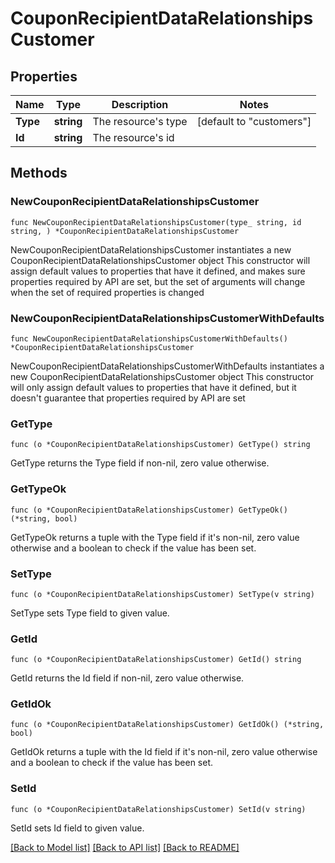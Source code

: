 # CouponRecipientDataRelationshipsCustomer

## Properties

Name | Type | Description | Notes
------------ | ------------- | ------------- | -------------
**Type** | **string** | The resource&#39;s type | [default to "customers"]
**Id** | **string** | The resource&#39;s id | 

## Methods

### NewCouponRecipientDataRelationshipsCustomer

`func NewCouponRecipientDataRelationshipsCustomer(type_ string, id string, ) *CouponRecipientDataRelationshipsCustomer`

NewCouponRecipientDataRelationshipsCustomer instantiates a new CouponRecipientDataRelationshipsCustomer object
This constructor will assign default values to properties that have it defined,
and makes sure properties required by API are set, but the set of arguments
will change when the set of required properties is changed

### NewCouponRecipientDataRelationshipsCustomerWithDefaults

`func NewCouponRecipientDataRelationshipsCustomerWithDefaults() *CouponRecipientDataRelationshipsCustomer`

NewCouponRecipientDataRelationshipsCustomerWithDefaults instantiates a new CouponRecipientDataRelationshipsCustomer object
This constructor will only assign default values to properties that have it defined,
but it doesn't guarantee that properties required by API are set

### GetType

`func (o *CouponRecipientDataRelationshipsCustomer) GetType() string`

GetType returns the Type field if non-nil, zero value otherwise.

### GetTypeOk

`func (o *CouponRecipientDataRelationshipsCustomer) GetTypeOk() (*string, bool)`

GetTypeOk returns a tuple with the Type field if it's non-nil, zero value otherwise
and a boolean to check if the value has been set.

### SetType

`func (o *CouponRecipientDataRelationshipsCustomer) SetType(v string)`

SetType sets Type field to given value.


### GetId

`func (o *CouponRecipientDataRelationshipsCustomer) GetId() string`

GetId returns the Id field if non-nil, zero value otherwise.

### GetIdOk

`func (o *CouponRecipientDataRelationshipsCustomer) GetIdOk() (*string, bool)`

GetIdOk returns a tuple with the Id field if it's non-nil, zero value otherwise
and a boolean to check if the value has been set.

### SetId

`func (o *CouponRecipientDataRelationshipsCustomer) SetId(v string)`

SetId sets Id field to given value.



[[Back to Model list]](../README.md#documentation-for-models) [[Back to API list]](../README.md#documentation-for-api-endpoints) [[Back to README]](../README.md)


